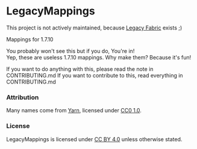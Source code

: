 # LegacyMappings
This project is not actively maintained, because [Legacy Fabric](https://github.com/Legacy-Fabric) exists ;)

Mappings for 1.7.10

You probably won't see this but if you do, You're in!  
Yep, these are useless 1.7.10 mappings. Why make them? Because it's fun!

If you want to do anything with this, please read the note in CONTRIBUTING.md
If you want to contribute to this, read everything in CONTRIBUTING.md

### Attribution
Many names come from [Yarn](https://github.com/FabricMC/yarn), licensed under [CC0 1.0](https://creativecommons.org/publicdomain/zero/1.0/).

### License
LegacyMappings is licensed under [CC BY 4.0](https://creativecommons.org/licenses/by/4.0/) unless otherwise stated.
